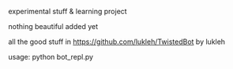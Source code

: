 experimental stuff & learning project

nothing beautiful added yet

all the good stuff in https://github.com/lukleh/TwistedBot by lukleh

usage: python bot_repl.py

